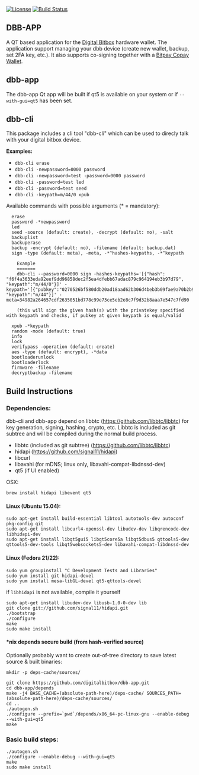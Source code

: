[![License](http://img.shields.io/:License-MIT-yellow.svg)](LICENSE)
[![Build Status](https://travis-ci.org/digitalbitbox/dbb-app.svg?branch=master)](https://travis-ci.org/digitalbitbox/dbb-app)

## DBB-APP
A QT based application for the [Digital Bitbox](https://digitalbitbox.com) hardware wallet. The application support managing your dbb device (create new wallet, backup, set 2FA key, etc.). It also supports co-signing together with a [Bitpay Copay Wallet](http://copay.io).


## dbb-app
The dbb-app Qt app will be built if qt5 is available on your system or if `--with-gui=qt5` has been set. 

## dbb-cli
This package includes a cli tool "dbb-cli" which can be used to direcly talk with your digital bitbox device.


**Examples:**

* `dbb-cli erase`
* `dbb-cli -newpassword=0000 password`
* `dbb-cli -newpassword=test -password=0000 password`
* `dbb-cli -password=test led`
* `dbb-cli -password=test seed`
* `dbb-cli -keypath=m/44/0 xpub`

Available commands with possible arguments (* = mandatory):

```
  erase 
  password -*newpassword
  led 
  seed -source (default: create), -decrypt (default: no), -salt
  backuplist 
  backuperase 
  backup -encrypt (default: no), -filename (default: backup.dat)
  sign -type (default: meta), -meta, -*^hashes-keypaths, -*^keypath

    Example
    =======
    dbb-cli --password=0000 sign -hashes-keypaths='[{"hash": "f6f4a3633eda92eef9dd96858dec2f5ea4dfebb67adac879c964194eb3b97d79", "keypath":"m/44/0"}]' -keypath='[{"pubkey":"0270526bf580ddb20ad18aad62b306d4beb3b09fae9a70b2b9a93349b653ef7fe9", "keypath":"m/44"}]' -meta=34982a264657cdf2635051bd778c99e73ce5eb2e8c7f9d32b8aaa7e547c7fd90

    (this will sign the given hash(s) with the privatekey specified with keypath and checks, if pubkey at given keypath is equal/valid

  xpub -*keypath
  random -mode (default: true)
  info 
  lock 
  verifypass -operation (default: create)
  aes -type (default: encrypt), -*data
  bootloaderunlock 
  bootloaderlock 
  firmware -filename
  decryptbackup -filename
```

## Build Instructions
### Dependencies:

dbb-cli and dbb-app depend on libbtc (https://github.com/libbtc/libbtc) for key generation, signing, hashing, crypto, etc.
Libbtc is included as git subtree and will be compiled during the normal build process.

- libbtc (included as git subtree) (https://github.com/libbtc/libbtc)
- hidapi (https://github.com/signal11/hidapi)
- libcurl
- libavahi (for mDNS; linux only, libavahi-compat-libdnssd-dev)
- qt5 (if UI enabled)

OSX:

    brew install hidapi libevent qt5

#### Linux (Ubuntu 15.04):

    sudo apt-get install build-essential libtool autotools-dev autoconf pkg-config git
    sudo apt-get install libcurl4-openssl-dev libudev-dev libqrencode-dev libhidapi-dev
    sudo apt-get install libqt5gui5 libqt5core5a libqt5dbus5 qttools5-dev qttools5-dev-tools libqt5websockets5-dev libavahi-compat-libdnssd-dev


#### Linux (Fedora 21/22):

    sudo yum groupinstall "C Development Tests and Libraries"
    sudo yum install git hidapi-devel
    sudo yum install mesa-libGL-devel qt5-qttools-devel



if `libhidapi` is not available, compile it yourself

    sudo apt-get install libudev-dev libusb-1.0-0-dev lib
    git clone git://github.com/signal11/hidapi.git
    ./bootstrap
    ./configure
    make
    sudo make install


#### *nix depends secure build (from hash-verified source)

Optionally probably want to create out-of-tree directory to save latest source & built binaries:

    mkdir -p deps-cache/sources/

    git clone https://github.com/digitalbitbox/dbb-app.git
    cd dbb-app/depends
    make -j4 BASE_CACHE=(absolute-path-here)/deps-cache/ SOURCES_PATH=(absolute-path-here)/deps-cache/sources/
    cd ..
    ./autogen.sh
    ./configure --prefix=`pwd`/depends/x86_64-pc-linux-gnu --enable-debug --with-gui=qt5
    make



### Basic build steps:

    ./autogen.sh
    ./configure --enable-debug --with-gui=qt5
    make
    sudo make install
